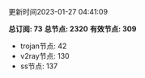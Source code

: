 更新时间2023-01-27 04:41:09

**总订阅: 73**
**总节点: 2320**
**有效节点: 309**
- trojan节点: 42
- v2ray节点: 130
- ss节点: 137

